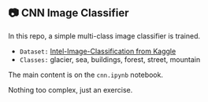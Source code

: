 ## **📷 CNN Image Classifier**
In this repo, a simple multi-class image classifier is trained.

- `Dataset:` [Intel-Image-Classification from Kaggle](https://www.kaggle.com/datasets/puneet6060/intel-image-classification?resource=download)
- `Classes:` glacier, sea, buildings, forest, street, mountain

The main content is on the `cnn.ipynb` notebook.

Nothing too complex, just an exercise.